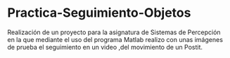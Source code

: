# Practica-Seguimiento-Objetos
Realización de un proyecto para la asignatura de Sistemas de Percepción en la que mediante el uso del programa Matlab realizo con unas imágenes de prueba el seguimiento en un video ,del movimiento de un Postit.
